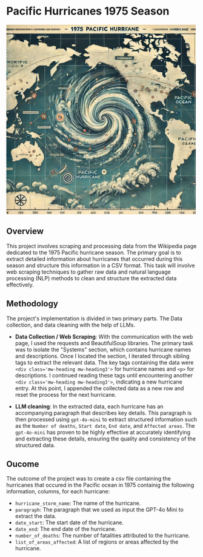 # Pacific Hurricanes 1975 Season

<img src="Images/gpt_pacific.png" alt="1975 Pacific Hurricane Season" width="500" height="500">

## Overview

This project involves scraping and processing data from the Wikipedia page dedicated to the 1975 Pacific hurricane season. The primary goal is to extract detailed information about hurricanes that occurred during this season and structure this information in a CSV format. This task will involve web scraping techniques to gather raw data and natural language processing (NLP) methods to clean and structure the extracted data effectively.

## Methodology

The project's implementation is divided in two primary parts. The Data collection, and data cleaning with the help of LLMs. 


- **Data Collection / Web Scraping**: With the communication with the web page, I used the requests and BeautifulSoup libraries. The primary task was to isolate the "Systems" section, which contains hurricane names and descriptions. Once I located the section, I iterated through sibling tags to extract the relevant data. The key tags containing the data were `<div class='mw-heading mw-heading3'>` for hurricane names and `<p>` for descriptions. I continued reading these tags until encountering another `<div class='mw-heading mw-heading3'>`, indicating a new hurricane entry. At this point, I appended the collected data as a new row and reset the process for the next hurricane.

- **LLM cleaning**: In the extracted data, each hurricane has an accompanying paragraph that describes key details. This paragraph is then processed using `gpt-4o-mini` to extract structured information such as the `Number of deaths`, `Start date`, `End date`, and `Affected areas`. The `gpt-4o-mini` has proven to be highly effective at accurately identifying and extracting these details, ensuring the quality and consistency of the structured data.


## Oucome

The outcome of the project was to create a csv file containing the hurricanes that occured in the Pacific ocean in 1975 containig the following information, columns, for each hurricane:

   - `hurricane_storm_name`: The name of the hurricane.
   - `paragraph`: The paragraph that we used as input the GPT-4o Mini to extract the data.
   - `date_start`: The start date of the hurricane.
   - `date_end`: The end date of the hurricane.
   - `number_of_deaths`: The number of fatalities attributed to the hurricane.
   - `list_of_areas_affected`: A list of regions or areas affected by the hurricane.


